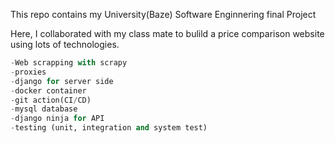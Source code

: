 This repo contains my University(Baze) Software Enginnering final Project

Here, I collaborated with my class mate to bulild a price comparison website using lots of technologies.

```py
-Web scrapping with scrapy
-proxies
-django for server side
-docker container
-git action(CI/CD)
-mysql database
-django ninja for API
-testing (unit, integration and system test)
```

